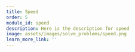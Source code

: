 ```yaml
---
title: Speed
order: 5
module_id: speed
description: Here is the description for speed
image: assets/images/solve_problems/speed.png
learn_more_link: ''
---
```

